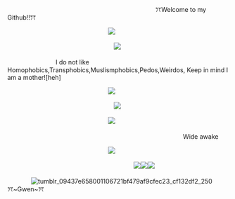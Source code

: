 　ﾠ　ﾠ　　ﾠ　ﾠ　ﾠ　ﾠ　ﾠ　ﾠ　ﾠ　ﾠ　ﾠ　ﾠꔫWelcome to my Github!!ꔫ


ﾠ　 　ﾠ　ﾠ　 　ﾠ　ﾠ　　 　ﾠ　![](https://64.media.tumblr.com/155a50ca67c288d66a5af74c7fdcf730/71766e6f6e45d61d-2c/s400x600/2353334072b72a748643b743401ac1750b6b455c.pnj)


ﾠ　ﾠ　ﾠ　ﾠ　ﾠ　ﾠ　ﾠ　ﾠ　ﾠ　![](https://64.media.tumblr.com/d17393bba4529d28d80ca13341273297/42d967431eb32612-03/s400x600/3748cf21edfbdb97ce9924d274062e6f04031169.gifv)

　ﾠ　　ﾠ　　　I do not like Homophobics,Transphobics,Muslismphobics,Pedos,Weirdos, Keep in mind I am a mother![heh]

ﾠ　 　ﾠ　ﾠ　 　ﾠ　ﾠ　　 　ﾠ　![](https://64.media.tumblr.com/155a50ca67c288d66a5af74c7fdcf730/71766e6f6e45d61d-2c/s400x600/2353334072b72a748643b743401ac1750b6b455c.pnj)

ﾠ　ﾠ　ﾠ　ﾠ　ﾠ　ﾠ　ﾠ　ﾠ　ﾠ　![](https://64.media.tumblr.com/42500b5294c3781fd799dbcbcd023150/71766e6f6e45d61d-56/s400x600/abc61bb0207bdb3acf9057264533dae5fc6e5a32.pnj)

ﾠ　 　ﾠ　ﾠ　 　ﾠ　ﾠ　　 　ﾠ　![](https://64.media.tumblr.com/155a50ca67c288d66a5af74c7fdcf730/71766e6f6e45d61d-2c/s400x600/2353334072b72a748643b743401ac1750b6b455c.pnj)

ﾠ　 　ﾠ　ﾠ　 　ﾠ　ﾠ　　 　ﾠ　ﾠ　 　ﾠ　ﾠ　 　ﾠ　ﾠ　Wide awake

ﾠ　 　ﾠ　ﾠ　 　ﾠ　ﾠ　　 　ﾠ　![](https://64.media.tumblr.com/a03e6f0c5b16aad0f5138e9ab1195ddd/71766e6f6e45d61d-4d/s400x600/3f244e808069b5743322af924481559b513a7487.pnj)

ﾠ　 　ﾠ　ﾠ　 　ﾠ　　ﾠ　ﾠﾠ　ﾠ　 　　 ![](https://64.media.tumblr.com/a7a7e76857ce2a8468bc08f3a6c34c50/71766e6f6e45d61d-fe/s100x200/10dc1c36bc1e964f4b33454b0f981e211e2eef93.pnj)![](https://64.media.tumblr.com/659f180abe0f7caf0c9244c8a5df9d0b/71766e6f6e45d61d-6f/s100x200/9910bda3e21d9c73a3da9d54f188012c8c5908e0.gifv)![](https://64.media.tumblr.com/500762cb24c012104bd06043614b48fc/71766e6f6e45d61d-7a/s100x200/b20dfe845f8aee548fcf8b7d5c7228c1f712ab76.pnj)

　ﾠ　ﾠ![tumblr_09437e658001106721bf479af9cfec23_cf132df2_250](https://github.com/user-attachments/assets/00226e18-2fd8-4874-bff0-747c9839ecb6)ꔫ~Gwen~ꔫ
